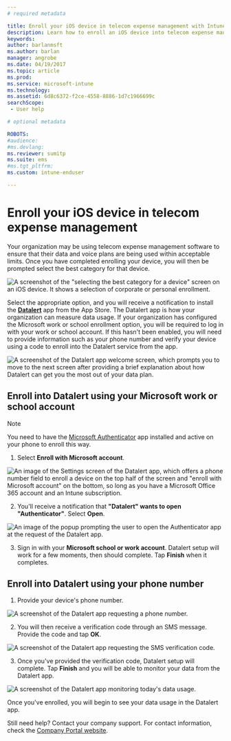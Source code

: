 ```yaml
---
# required metadata

title: Enroll your iOS device in telecom expense management with Intune
description: Learn how to enroll an iOS device into telecom expense management.
keywords:
author: barlanmsft
ms.author: barlan
manager: angrobe
ms.date: 04/19/2017
ms.topic: article
ms.prod:
ms.service: microsoft-intune
ms.technology:
ms.assetid: 6d8c6372-f2ce-4558-8886-1d7c1966699c
searchScope:
 - User help

# optional metadata

ROBOTS:
#audience:
#ms.devlang:
ms.reviewer: sumitp
ms.suite: ems
#ms.tgt_pltfrm:
ms.custom: intune-enduser

---
```


# Enroll your iOS device in telecom expense management

Your organization may be using telecom expense management software to ensure that their data and voice plans are being used within acceptable limits. Once you have completed enrolling your device, you will then be prompted select the best category for that device.

  ![A screenshot of the "selecting the best category for a device" screen on an iOS device. It shows a selection of corporate or personal enrollment.](./media/ios-enroll-10-tem-select-best-category.png)

Select the appropriate option, and you will receive a notification to install the [__Datalert__](https://itunes.apple.com/app/datalert/id771029268?mt=8) app from the App Store. The Datalert app is how your organization can measure data usage. If your organization has configured the Microsoft work or school enrollment option, you will be required to log in with your work or school account. If this hasn't been enabled, you will need to provide information such as your phone number and verify your device using a code to enroll into the Datalert service from the app.

  ![A screenshot of the Datalert app welcome screen, which prompts you to move to the next screen after providing a brief explanation about how Datalert can get you the most out of your data plan.](./media/ios-enroll-11-tem-datalert-setup.png)

## Enroll into Datalert using your Microsoft work or school account

> [!NOTE]
> You need to have the [Microsoft Authenticator](https://docs.microsoft.com/azure/multi-factor-authentication/end-user/microsoft-authenticator-app-how-to) app installed and active on your phone to enroll this way.

1. Select __Enroll with Microsoft account__.

  ![An image of the Settings screen of the Datalert app, which offers a phone number field to enroll a device on the top half of the screen and "enroll with Microsoft account" on the bottom, so long as you have a Microsoft Office 365 account and an Intune subscription.](./media/ios-enroll-11a-tem-datalert-enroll-msft-account.png)

2. You'll receive a notification that __"Datalert" wants to open "Authenticator"__. Select __Open__.

  ![An image of the popup prompting the user to open the Authenticator app at the request of the Datalert app.](./media/ios-enroll-11b-tem-datalert-open-authenticator.png)

3. Sign in with your __Microsoft school or work account__. Datalert setup will work for a few moments, then should complete. Tap __Finish__ when it completes.

## Enroll into Datalert using your phone number

1. Provide your device's phone number.

  ![A screenshot of the Datalert app requesting a phone number.](./media/ios-enroll-12-tem-datalert-phone-number.png)

2. You will then receive a verification code through an SMS message. Provide the code and tap __OK__.

  ![A screenshot of the Datalert app requesting the SMS verification code.](./media/ios-enroll-13-tem-datalert-sms.png)

3. Once you've provided the verification code, Datalert setup will complete. Tap __Finish__ and you will be able to monitor your data from the Datalert app.

  ![A screenshot of the Datalert app monitoring today's data usage.](./media/ios-enroll-14-tem-datalert-monitoring-active.png)

Once you've enrolled, you will begin to see your data usage in the Datalert app.

Still need help? Contact your company support. For contact information, check the [Company Portal website](https://portal.manage.microsoft.com#HelpDeskDialog).
